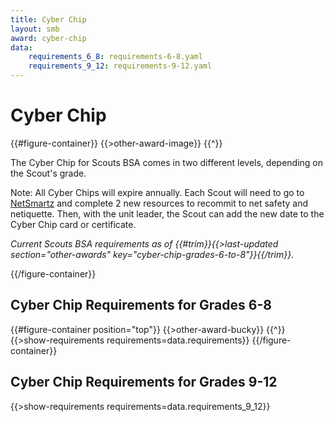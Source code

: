 ```yaml
---
title: Cyber Chip
layout: smb
award: cyber-chip
data:
    requirements_6_8: requirements-6-8.yaml
    requirements_9_12: requirements-9-12.yaml
---
```


# Cyber Chip

{{#figure-container}}
{{>other-award-image}}
{{^}}

The Cyber Chip for Scouts BSA comes in two different levels, depending on the Scout's grade.

Note: All Cyber Chips will expire annually. Each Scout will need to go to [NetSmartz](https://www.missingkids.org/netsmartz/videos) and complete 2 new resources to recommit to net safety and netiquette. Then, with the unit leader, the Scout can add the new date to the Cyber Chip card or certificate.

*Current Scouts BSA requirements as of {{#trim}}{{>last-updated section="other-awards" key="cyber-chip-grades-6-to-8"}}{{/trim}}.*

{{/figure-container}}

## Cyber Chip Requirements for Grades 6-8

{{#figure-container position="top"}}
{{>other-award-bucky}}
{{^}}
{{>show-requirements requirements=data.requirements}}
{{/figure-container}}

## Cyber Chip Requirements for Grades 9-12

{{>show-requirements requirements=data.requirements_9_12}}

